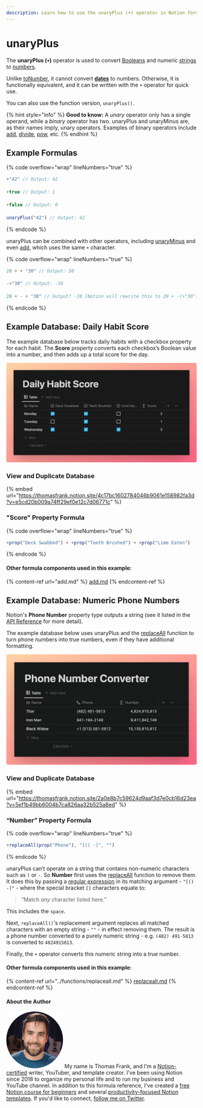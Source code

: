 ```yaml
---
description: Learn how to use the unaryPlus (+) operator in Notion formulas.
---
```


# unaryPlus

The **unaryPlus (`+`)** operator is used to convert [Booleans](../../formula-basics/data-types/boolean-checkbox.md) and numeric [strings](../../formula-basics/data-types/string.md) to [numbers](../../formula-basics/data-types/number.md).

Unlike [toNumber](../functions/tonumber.md), it cannot convert [**dates**](../../formula-basics/data-types/date-data-type.md) to numbers. Otherwise, it is functionally equivalent, and it can be written with the `+` operator for quick use.

You can also use the function version, `unaryPlus()`.

{% hint style="info" %}
**Good to know:** A _unary_ operator only has a single operand, while a _binary_ operator has two. unaryPlus and unaryMinus are, as their names imply, unary operators. Examples of binary operators include [add](add.md), [divide](divide.md), [pow](pow.md), etc.
{% endhint %}

## Example Formulas

{% code overflow="wrap" lineNumbers="true" %}
```jsx
+"42" // Output: 42

+true // Output: 1

+false // Output: 0

unaryPlus("42") // Output: 42
```
{% endcode %}

unaryPlus can be combined with other operators, including [unaryMinus](unaryminus.md) and even [add](add.md), which uses the same `+` character.

{% code overflow="wrap" lineNumbers="true" %}
```jsx
20 + + "30" // Output: 50

-+"30" // Output: -30

20 + - + "30" // Output? -10 [Notion will rewrite this to 20 + -(+"30")]
```
{% endcode %}

## Example Database: Daily Habit Score

The example database below tracks daily habits with a checkbox property for each habit. The **Score** property converts each checkbox’s Boolean value into a number, and then adds up a total score for the day.

![](<../../.gitbook/assets/Daily Habit Score - unaryPlus.png>)

### View and Duplicate Database

{% embed url="https://thomasfrank.notion.site/4c17bc1602784046b9061e158982fa3d?v=e5cd20b009a74ff29ef0e12c7d06771c" %}

### "Score" Property Formula

{% code overflow="wrap" lineNumbers="true" %}
```jsx
+prop("Deck Swabbed") + +prop("Teeth Brushed") + +prop("Lime Eaten")
```
{% endcode %}

#### Other formula components used in this example:

{% content-ref url="add.md" %}
[add.md](add.md)
{% endcontent-ref %}

## Example Database: Numeric Phone Numbers

Notion's **Phone Number** property type outputs a string (see it listed in the [API Reference](https://developers.notion.com/reference/property-object#database-properties) for more detail).

The example database below uses unaryPlus and the [replaceAll](../functions/replaceall.md) function to turn phone numbers into true numbers, even if they have additional formatting.

![](<../../.gitbook/assets/Phone Number Converter.png>)

### View and Duplicate Database

{% embed url="https://thomasfrank.notion.site/2a0e8b7c59624d9aaf3d7e0cb16d23ea?v=5ef1b49bb6004b7ca826aa32b525a8ed" %}

### “Number” Property Formula

{% code overflow="wrap" lineNumbers="true" %}
```jsx
+replaceAll(prop("Phone"), "[() -]", "")
```
{% endcode %}

unaryPlus can’t operate on a string that contains non-numeric characters such as `(` or `-`. So **Number** first uses the [replaceAll](../functions/replaceall.md) function to remove them. It does this by passing a [regular expression](../../reference/regular-expressions-in-notion-formulas.md) in its matching argument - `"[() -]"` - where the special bracket `[]` characters equate to:

> “Match _any_ character listed here.”

This includes the `space`.

Next, `replaceAll()`'s replacement argument replaces all matched characters with an empty string - `""` - in effect removing them. The result is a phone number converted to a purely numeric string - e.g. `(482) 491-5813` is converted to `4824915813`.

Finally, the `+` operator converts this numeric string into a true number.

#### Other formula components used in this example:

{% content-ref url="../functions/replaceall.md" %}
[replaceall.md](../functions/replaceall.md)
{% endcontent-ref %}

#### About the Author

<img src="../../.gitbook/assets/Notion Fundamentals with Thomas Frank - Avatar 2021 compressed (1).png" alt="" data-size="line"> My name is Thomas Frank, and I'm a [Notion-certified](https://www.credly.com/badges/95fae13a-17bf-4b4a-a3d2-d58c8a3e6a2a/public\_url) writer, YouTuber, and template creator. I've been using Notion since 2018 to organize my personal life and to run my business and YouTube channel. In addition to this formula reference, I've created a [free Notion course for beginners](https://thomasjfrank.com/fundamentals/) and several [productivity-focused Notion templates](https://thomasjfrank.com/templates/). If you'd like to connect, [follow me on Twitter](https://twitter.com/TomFrankly).
